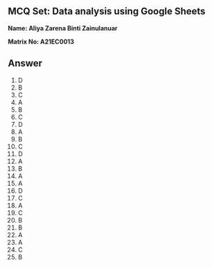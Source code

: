 ## MCQ Set: Data analysis using Google Sheets

**Name: Aliya Zarena Binti Zainulanuar**

**Matrix No: A21EC0013**

## Answer
1. D
2. B
3. C
4. A 
5. B
6. C
7. D
8. A
9. B
10. C
11. D
12. A
13. B
14. A
15. A
16. D
17. C
18. A
19. C
20. B
21. B
22. A
23. A
24. C
25. B
